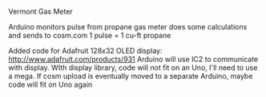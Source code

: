 Vermont Gas Meter

Arduino monitors pulse from propane gas meter does some calculations and sends to cosm.com
1 pulse = 1 cu-ft propane

Added code for Adafruit 128x32 OLED display: http://www.adafruit.com/products/931
Arduino will use IC2 to communicate with display.
WIth display library, code will not fit on an Uno, I'll need to use a mega.
If cosm upload is eventually moved to a separate Arduino, maybe code will fit on Uno again
